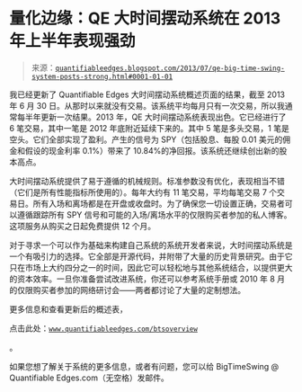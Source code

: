 <!--yml

分类：未分类

日期：2024-05-18 08:41:08

-->

# 量化边缘：QE 大时间摆动系统在 2013 年上半年表现强劲

> 来源：[`quantifiableedges.blogspot.com/2013/07/qe-big-time-swing-system-posts-strong.html#0001-01-01`](http://quantifiableedges.blogspot.com/2013/07/qe-big-time-swing-system-posts-strong.html#0001-01-01)

我已经更新了 Quantifiable Edges 大时间摆动系统概述页面的结果，截至 2013 年 6 月 30 日。从那时以来就没有交易。该系统平均每月只有一次交易，所以我通常每半年更新一次结果。2013 年，QE 大时间摆动系统表现出色。它已经进行了 6 笔交易，其中一笔是 2012 年底附近延续下来的。其中 5 笔是多头交易，1 笔是空头。它们全部实现了盈利。产生的信号为 SPY（包括股息、每股 0.01 美元的佣金和假设的现金利率 0.1%）带来了 10.84%的净回报。该系统还继续创出新的股本高点。

大时间摆动系统提供了易于遵循的机械规则。标准参数没有优化，表现相当不错（它们是所有性能指标所使用的）。每年大约有 11 笔交易，平均每笔交易 7 个交易日。所有入场和离场都是在开盘或收盘时。为了确保您一切设置正确，交易者可以遵循跟踪所有 SPY 信号和可能的入场/离场水平的仅限购买者参加的私人博客。这项服务从购买之日起免费提供 12 个月。

对于寻求一个可以作为基础来构建自己系统的系统开发者来说，大时间摆动系统是一个有吸引力的选择。它全部是开源代码，并附带了大量的历史背景研究。由于它只在市场上大约四分之一的时间，因此它可以轻松地与其他系统结合，以提供更大的资本效率。一旦你准备尝试改进系统，你还可以参考系统手册或 2010 年 8 月的仅限购买者参加的网络研讨会——两者都讨论了大量的定制想法。

更多信息和查看更新后的概述表，

点击此处：[`www.quantifiableedges.com/btsoverview`](http://www.quantifiableedges.com/btsoverview)

。

如果您想了解关于系统的更多信息，或者有问题，您可以给 BigTimeSwing @ Quantifiable Edges.com（无空格）发邮件。
